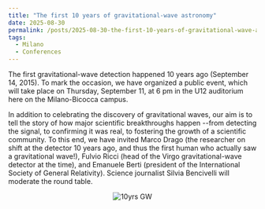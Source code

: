 ```yaml
---
title: "The first 10 years of gravitational-wave astronomy"
date: 2025-08-30
permalink: /posts/2025-08-30-the-first-10-years-of-gravitational-wave-astronomy
tags:
  - Milano
  - Conferences
---
```


The first gravitational-wave detection happened 10 years ago (September 14, 2015). To mark the occasion, we have organized a public event, which will take place on Thursday, September 11, at 6 pm in the U12 auditorium here on the Milano-Bicocca campus.

In addition to celebrating the discovery of gravitational waves, our aim is to tell the story of how major scientific breakthroughs happen --from detecting the signal, to confirming it was real, to fostering the growth of a scientific community. To this end, we have invited Marco Drago (the researcher on shift at the detector 10 years ago, and thus the first human who actually saw a gravitational wave!), Fulvio Ricci (head of the Virgo gravitational-wave detector at the time), and Emanuele Berti (president of the International Society of General Relativity). Science journalist Silvia Bencivelli will moderate the round table.


<p style="text-align: center;">
  <img src="https://lh3.googleusercontent.com/6Ag1GWFUXJ_KZeuZddqNzA6fFLi8Vhol20i888Jg3TXwfxOnwn6OinB1uNKzNVi-oENrRi44LI4d9wA0JN3yblHG89DdR2KOcHrry_wfE2SbObp45ilDMAVaz2D29p9sH1mGqYuXQdBuydBwE64ETuA5oo6F-plpt81qrV2ul3NjRUVWtSKxcw=w1280" alt="10yrs GW" style="max-width: 60%; height: auto;" />
</p>